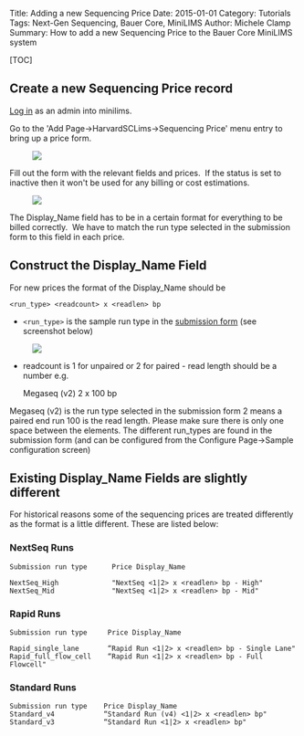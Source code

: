 Title: Adding a new Sequencing Price
Date: 2015-01-01
Category: Tutorials
Tags: Next-Gen Sequencing, Bauer Core, MiniLIMS
Author: Michele Clamp
Summary: How to add a new Sequencing Price to the Bauer Core MiniLIMS system

[TOC]

## Create a new Sequencing Price record

[Log in](https://bauer-minilims.rc.fas.harvard.edu/minilims "Log in") as an admin into minilims.

Go to the 'Add Page->HarvardSCLims->Sequencing Price' menu entry to bring up a price form. 

<figure>
	<a class="img" href="/images/sequencing-price-1.png">
    		<img class="img-responsive" src="/images/sequencing-price-1.png"></img>
	</a>
    <figcaption></figcaption>
</figure>

Fill out the form with the relevant fields and prices.  If the status is set to inactive then it won't be used for any billing or cost estimations. 

<figure>
	<a class="img" href="/images/sequencing-price-2.png">
    		<img class="img-responsive" src="/images/sequencing-price-2.png"></img>
	</a>
    <figcaption></figcaption>
</figure>

The Display_Name field has to be in a certain format for everything to be billed correctly.  We have to match the run type selected in the submission form to this field in each price.

## Construct the Display_Name Field

For new prices the format of the Display_Name should be

    <run_type> <readcount> x <readlen> bp

* `<run_type>` is the sample run type in the [submission form](https://bauer-minilims.rc.fas.harvard.edu/minilims//plugins/Core/submit_batch.php?parenttype=Submission&childtype=Sample&name=new "submission form") (see screenshot below)
 
<figure>
	<a class="img" href="/images/sequencing-price-3.png">
    		<img class="img-responsive" src="/images/sequencing-price-3.png"></img>
	</a>
    <figcaption></figcaption>
</figure>

* readcount is 1 for unpaired or 2 for paired - read length should be a number e.g.

    Megaseq (v2) 2 x 100 bp

Megaseq (v2) is the run type selected in the submission form 2 means a paired end run 100 is the read length. Please make sure there is only one space between the elements. The different run_types are found in the submission form (and can be configured from the Configure Page->Sample configuration screen)

## Existing Display_Name Fields are slightly different

For historical reasons some of the sequencing prices are treated differently as the format is a little different. These are listed below:

### NextSeq Runs

    Submission run type      Price Display_Name

    NextSeq_High             "NextSeq <1|2> x <readlen> bp - High"
    NextSeq_Mid              "NextSeq <1|2> x <readlen> bp - Mid"

### Rapid Runs

    Submission run type     Price Display_Name

    Rapid_single_lane       “Rapid Run <1|2> x <readlen> bp - Single Lane"
    Rapid_full_flow_cell    “Rapid Run <1|2> x <readlen> bp - Full Flowcell"

### Standard Runs

    Submission run type    Price Display_Name
    Standard_v4            “Standard Run (v4) <1|2> x <readlen> bp"
    Standard_v3            “Standard Run <1|2> x <readlen> bp"
